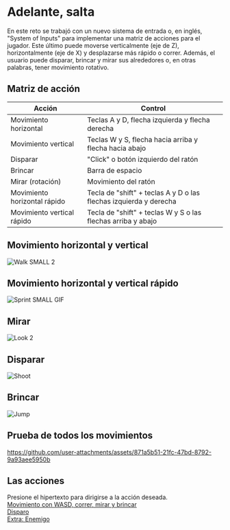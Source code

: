 # Adelante, salta

En este reto se trabajó con un nuevo sistema de entrada o, en inglés, "System of Inputs" para implementar una matriz de acciones para el jugador. Este último puede moverse verticalmente (eje de Z), horizontalmente (eje de X) y desplazarse más rápido o correr. Además, el usuario puede disparar, brincar y mirar sus alrededores o, en otras palabras, tener movimiento rotativo. 

## Matriz de acción
|Acción|Control|
|---|---|
|Movimiento horizontal|Teclas A y D, flecha izquierda y flecha derecha|
|Movimiento vertical|Teclas W y S, flecha hacia arriba y flecha hacia abajo|
|Disparar|"Click" o botón izquierdo del ratón|
|Brincar|Barra de espacio|
|Mirar (rotación)|Movimiento del ratón|
|Movimiento horizontal rápido|Tecla de "shift" + teclas A y D o las flechas izquierda y derecha|
|Movimiento vertical rápido|Tecla de "shift" + teclas W y S o las flechas arriba y abajo|

## Movimiento horizontal y vertical

![Walk SMALL 2](https://github.com/user-attachments/assets/a5fd1e63-82b7-4b5f-b7fc-6e4c5511a150)

## Movimiento horizontal y vertical rápido

![Sprint SMALL GIF](https://github.com/user-attachments/assets/6ac81505-12a0-46af-a924-d724d5bffa23)

## Mirar

![Look 2](https://github.com/user-attachments/assets/0c62e0fa-139e-4247-a2ae-18d30463a464)

## Disparar

![Shoot](https://github.com/user-attachments/assets/e9db5e9b-1391-4e5e-9bf8-2b2c52c507d8)

## Brincar

![Jump](https://github.com/user-attachments/assets/f08efe53-2496-4a86-b8dd-53c6cab556cd)

## Prueba de todos los movimientos



https://github.com/user-attachments/assets/871a5b51-21fc-47bd-8792-9a93aee5950b



## Las acciones
Presione el hipertexto para dirigirse a la acción deseada. <br />
[Movimiento con WASD, correr, mirar y brincar](Movimiento_y_correr.md) <br />
[Disparo](Disparo.md) <br />
[Extra: Enemigo](Enemigo.md) 



